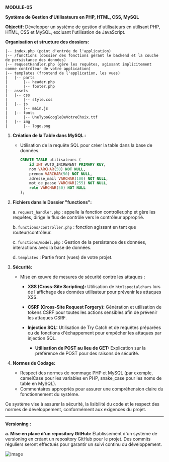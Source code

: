 **MODULE-05**

**Système de Gestion d'Utilisateurs en PHP, HTML, CSS, MySQL**

**Objectif:**
Développer un système de gestion d'utilisateurs en utilisant PHP, HTML, CSS et MySQL, excluant l'utilisation de JavaScript.

**Organisation et structure des dossiers:**
```plaintext
|-- index.php (point d'entrée de l'application)
|-- /functions (dossier des fonctions gérant le backend et la couche de persistance des données)
|-- requestHandler.php (gère les requêtes, agissant implicitement comme contrôleur de votre application)
|-- templates (frontend de l'application, les vues)
|   |-- parts
|       |-- header.php
|       |-- footer.php
|-- assets
|   |-- css
|       |-- style.css
|   |-- js
|       |-- main.js
|   |-- fonts
|       |-- UneTypoGoogleDeVotreChoix.ttf
|   |-- img
|       |-- logo.png
```

1. **Création de la Table dans MySQL :**
   - Utilisation de la requête SQL pour créer la table dans la base de données.

     ```sql
     CREATE TABLE utilisateurs (
         id INT AUTO_INCREMENT PRIMARY KEY,
         nom VARCHAR(50) NOT NULL,
         prenom VARCHAR(50) NOT NULL,
         adresse_mail VARCHAR(100) NOT NULL,
         mot_de_passe VARCHAR(255) NOT NULL,
         role VARCHAR(50) NOT NULL
     );
     ```

2. **Fichiers dans le Dossier "functions":**

   a. `request_handler.php` : appelle la fonction controller.php et gère les requêtes, dirige le flux de contrôle vers le contrôleur approprié.
   
   b. `functions/controller.php` : fonction agissant en tant que routeur/contrôleur.
   
   c. `functions/model.php` : Gestion de la persistance des données, interactions avec la base de données.

   d. `templates` : Partie front (vues) de votre projet.

4. **Sécurité:**
   - Mise en œuvre de mesures de sécurité contre les attaques :
     - **XSS (Cross-Site Scripting):**
       Utilisation de `htmlspecialchars` lors de l'affichage des données utilisateur pour prévenir les attaques XSS.
     
     - **CSRF (Cross-Site Request Forgery):**
       Génération et utilisation de tokens CSRF pour toutes les actions sensibles afin de prévenir les attaques CSRF.
     
     - **Injection SQL:**
       Utilisation de Try Catch et de requêtes préparées ou de fonctions d'échappement pour empêcher les attaques par injection SQL.

       - **Utilisation de POST au lieu de GET:**
         Explication sur la préférence de POST pour des raisons de sécurité.

5. **Normes de Codage:**
   - Respect des normes de nommage PHP et MySQL (par exemple, camelCase pour les variables en PHP, snake_case pour les noms de table en MySQL).
   - Commentaires appropriés pour assurer une compréhension claire du fonctionnement du système.

Ce système vise à assurer la sécurité, la lisibilité du code et le respect des normes de développement, conformément aux exigences du projet.

---

**Versioning :**

**a. Mise en place d'un repository GitHub:**
Établissement d'un système de versioning en créant un repository GitHub pour le projet. Des commits réguliers seront effectués pour garantir un suivi continu du développement.

![image](https://github.com/yugmerabtene/ESIEA-FISE-WEB-2024/assets/3670077/8acf0d84-40ff-4ff0-b252-84fdc2b7076f)
